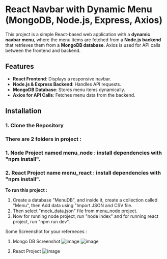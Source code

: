 # React Navbar with Dynamic Menu (MongoDB, Node.js, Express, Axios)

This project is a simple React-based web application with a **dynamic navbar menu**, where the menu items are fetched from a **Node.js backend** that retrieves them from a **MongoDB database**. Axios is used for API calls between the frontend and backend.

## Features
- **React Frontend**: Displays a responsive navbar.
- **Node.js & Express Backend**: Handles API requests.
- **MongoDB Database**: Stores menu items dynamically.
- **Axios for API Calls**: Fetches menu data from the backend.

## Installation

### **1. Clone the Repository**
### There are 2 folders in project : 
### 1. Node Project  named  menu_node : install dependencies with "npm install".
### 2. React Project name menu_react : install dependencies with "npm install".

**To run this project :**
1. Create a database "MenuDB", and inside it, create a collection called "Menu", then Add data using "Import JSON and CSV file.
2. Then select "mock_data.json" file from menu_node project.
3. Now for running node project, run "node index" and for running react project, run "npm run dev".

Some Screenshot for your referneces :
1. Mongo DB Screenshot
   ![image](https://github.com/user-attachments/assets/f929cedf-aa48-4a25-9fe8-37d29af92930)
   ![image](https://github.com/user-attachments/assets/e653a6af-c36e-42d7-abc5-739a7492a2f4)


2. React Project
   ![image](https://github.com/user-attachments/assets/ecac6f77-ee67-4767-bad9-b9c9acbbb2a6)

   
